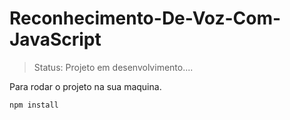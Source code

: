 # Reconhecimento-De-Voz-Com-JavaScript

>Status: Projeto em desenvolvimento....

<p> Para rodar o projeto na sua maquina.

```
npm install
```

